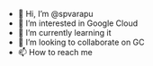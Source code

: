 - 👋 Hi, I’m @spvarapu
- 👀 I’m interested in Google Cloud
- 🌱 I’m currently learning it
- 💞️ I’m looking to collaborate on GC
- 📫 How to reach me 

<!---
spvarapu/spvarapu is a ✨ special ✨ repository because its `README.md` (this file) appears on your GitHub profile.
You can click the Preview link to take a look at your changes.
--->
